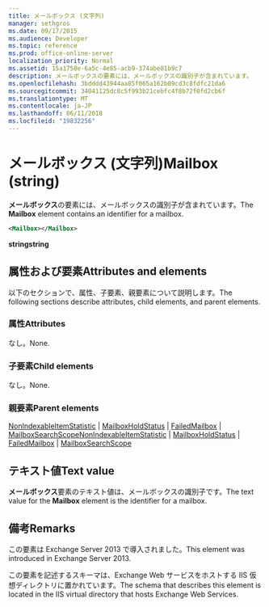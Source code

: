```yaml
---
title: メールボックス (文字列)
manager: sethgros
ms.date: 09/17/2015
ms.audience: Developer
ms.topic: reference
ms.prod: office-online-server
localization_priority: Normal
ms.assetid: 15a1758e-6a5c-4e85-acb9-374abe81b9c7
description: メールボックスの要素には、メールボックスの識別子が含まれています。
ms.openlocfilehash: 3bdddd43944aa85f065a162b09cd3c8fdfc21da6
ms.sourcegitcommit: 34041125dc8c5f993b21cebfc4f8b72f0fd2cb6f
ms.translationtype: MT
ms.contentlocale: ja-JP
ms.lasthandoff: 06/11/2018
ms.locfileid: "19832256"
---
```

# <a name="mailbox-string"></a><span data-ttu-id="99180-103">メールボックス (文字列)</span><span class="sxs-lookup"><span data-stu-id="99180-103">Mailbox (string)</span></span>

<span data-ttu-id="99180-104">**メールボックス**の要素には、メールボックスの識別子が含まれています。</span><span class="sxs-lookup"><span data-stu-id="99180-104">The **Mailbox** element contains an identifier for a mailbox.</span></span> 
  
```XML
<Mailbox></Mailbox>
```

<span data-ttu-id="99180-105">**string**</span><span class="sxs-lookup"><span data-stu-id="99180-105">**string**</span></span>

## <a name="attributes-and-elements"></a><span data-ttu-id="99180-106">属性および要素</span><span class="sxs-lookup"><span data-stu-id="99180-106">Attributes and elements</span></span>

<span data-ttu-id="99180-107">以下のセクションで、属性、子要素、親要素について説明します。</span><span class="sxs-lookup"><span data-stu-id="99180-107">The following sections describe attributes, child elements, and parent elements.</span></span>
  
### <a name="attributes"></a><span data-ttu-id="99180-108">属性</span><span class="sxs-lookup"><span data-stu-id="99180-108">Attributes</span></span>

<span data-ttu-id="99180-109">なし。</span><span class="sxs-lookup"><span data-stu-id="99180-109">None.</span></span>
  
### <a name="child-elements"></a><span data-ttu-id="99180-110">子要素</span><span class="sxs-lookup"><span data-stu-id="99180-110">Child elements</span></span>

<span data-ttu-id="99180-111">なし。</span><span class="sxs-lookup"><span data-stu-id="99180-111">None.</span></span>
  
### <a name="parent-elements"></a><span data-ttu-id="99180-112">親要素</span><span class="sxs-lookup"><span data-stu-id="99180-112">Parent elements</span></span>

<span data-ttu-id="99180-113">[NonIndexableItemStatistic](nonindexableitemstatistic.md) | [MailboxHoldStatus](mailboxholdstatus.md) | [FailedMailbox](failedmailbox.md) | [MailboxSearchScope](mailboxsearchscope.md)</span><span class="sxs-lookup"><span data-stu-id="99180-113">[NonIndexableItemStatistic](nonindexableitemstatistic.md) | [MailboxHoldStatus](mailboxholdstatus.md) | [FailedMailbox](failedmailbox.md) | [MailboxSearchScope](mailboxsearchscope.md)</span></span>
  
## <a name="text-value"></a><span data-ttu-id="99180-114">テキスト値</span><span class="sxs-lookup"><span data-stu-id="99180-114">Text value</span></span>

<span data-ttu-id="99180-115">**メールボックス**要素のテキスト値は、メールボックスの識別子です。</span><span class="sxs-lookup"><span data-stu-id="99180-115">The text value for the **Mailbox** element is the identifier for a mailbox.</span></span> 
  
## <a name="remarks"></a><span data-ttu-id="99180-116">備考</span><span class="sxs-lookup"><span data-stu-id="99180-116">Remarks</span></span>

<span data-ttu-id="99180-117">この要素は Exchange Server 2013 で導入されました。</span><span class="sxs-lookup"><span data-stu-id="99180-117">This element was introduced in Exchange Server 2013.</span></span>
  
<span data-ttu-id="99180-118">この要素を記述するスキーマは、Exchange Web サービスをホストする IIS 仮想ディレクトリに置かれています。</span><span class="sxs-lookup"><span data-stu-id="99180-118">The schema that describes this element is located in the IIS virtual directory that hosts Exchange Web Services.</span></span>
  

